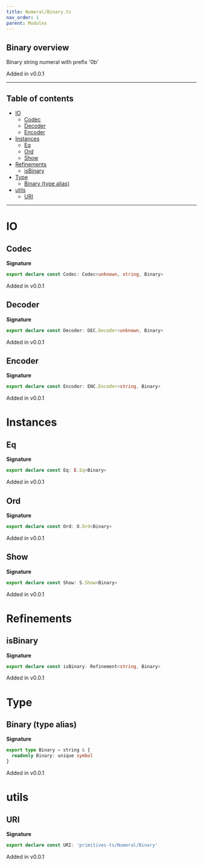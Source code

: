 ```yaml
---
title: Numeral/Binary.ts
nav_order: 1
parent: Modules
---
```


## Binary overview

Binary string numeral with prefix '0b'

Added in v0.0.1

---

<h2 class="text-delta">Table of contents</h2>

- [IO](#io)
  - [Codec](#codec)
  - [Decoder](#decoder)
  - [Encoder](#encoder)
- [Instances](#instances)
  - [Eq](#eq)
  - [Ord](#ord)
  - [Show](#show)
- [Refinements](#refinements)
  - [isBinary](#isbinary)
- [Type](#type)
  - [Binary (type alias)](#binary-type-alias)
- [utils](#utils)
  - [URI](#uri)

---

# IO

## Codec

**Signature**

```ts
export declare const Codec: Codec<unknown, string, Binary>
```

Added in v0.0.1

## Decoder

**Signature**

```ts
export declare const Decoder: DEC.Decoder<unknown, Binary>
```

Added in v0.0.1

## Encoder

**Signature**

```ts
export declare const Encoder: ENC.Encoder<string, Binary>
```

Added in v0.0.1

# Instances

## Eq

**Signature**

```ts
export declare const Eq: E.Eq<Binary>
```

Added in v0.0.1

## Ord

**Signature**

```ts
export declare const Ord: O.Ord<Binary>
```

Added in v0.0.1

## Show

**Signature**

```ts
export declare const Show: S.Show<Binary>
```

Added in v0.0.1

# Refinements

## isBinary

**Signature**

```ts
export declare const isBinary: Refinement<string, Binary>
```

Added in v0.0.1

# Type

## Binary (type alias)

**Signature**

```ts
export type Binary = string & {
  readonly Binary: unique symbol
}
```

Added in v0.0.1

# utils

## URI

**Signature**

```ts
export declare const URI: 'primitives-ts/Numeral/Binary'
```

Added in v0.0.1
